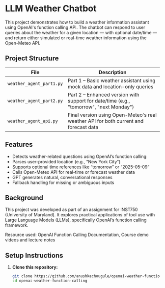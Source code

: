 # LLM Weather Chatbot
This project demonstrates how to build a weather information assistant using OpenAI's function calling API. The chatbot can respond to user queries about the weather for a given location — with optional date/time — and return either simulated or real-time weather information using the Open-Meteo API.


## Project Structure

| File | Description |
|------|-------------|
| `weather_agent_part1.py` | Part 1 – Basic weather assistant using mock data and location-only queries |
| `weather_agent_part2.py` | Part 2 – Enhanced version with support for date/time (e.g., "tomorrow", "next Monday") |
| `weather_agent_api.py` | Final version using Open-Meteo's real weather API for both current and forecast data |


## Features

- Detects weather-related questions using OpenAI’s function calling
- Parses user-provided location (e.g., “New York City”)
- Supports optional time references like “tomorrow” or “2025-05-09”
- Calls Open-Meteo API for real-time or forecast weather data
- GPT generates natural, conversational responses
- Fallback handling for missing or ambiguous inputs


## Background
This project was developed as part of an assignment for INST750 (University of Maryland). It explores practical applications of tool use with Large Language Models (LLMs), specifically OpenAI’s function calling framework.

Resource used:
OpenAI Function Calling Documentation, Course demo videos and lecture notes


## Setup Instructions

1. **Clone this repository:**
   ```bash
   git clone https://github.com/anushkachougule/openai-weather-function-calling.git
   cd openai-weather-function-calling

